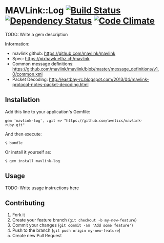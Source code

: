 # MAVLink::Log [![Build Status](https://travis-ci.org/code-lever/mavlink-log.png)](https://travis-ci.org/code-lever/mavlink-log) [![Dependency Status](https://gemnasium.com/code-lever/mavlink-log.png)](https://gemnasium.com/code-lever/mavlink-log) [![Code Climate](https://codeclimate.com/github/code-lever/mavlink-log.png)](https://codeclimate.com/github/code-lever/mavlink-log)

TODO: Write a gem description

Information:

* mavlink github: https://github.com/mavlink/mavlink
* Spec: https://pixhawk.ethz.ch/mavlink
* Common message definitions: https://github.com/mavlink/mavlink/blob/master/message_definitions/v1.0/common.xml
* Packet Decoding: http://eastbay-rc.blogspot.com/2013/04/mavlink-protocol-notes-packet-decoding.html

## Installation

Add this line to your application's Gemfile:

    gem 'mavlink-log', :git => "https://github.com/avetics/mavlink-ruby.git"


And then execute:

    $ bundle

Or install it yourself as:

    $ gem install mavlink-log

## Usage

TODO: Write usage instructions here

## Contributing

1. Fork it
2. Create your feature branch (`git checkout -b my-new-feature`)
3. Commit your changes (`git commit -am 'Add some feature'`)
4. Push to the branch (`git push origin my-new-feature`)
5. Create new Pull Request
